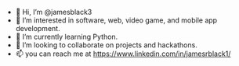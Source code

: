 - 👋 Hi, I’m @jamesblack3
- 👀 I’m interested in software, web, video game, and mobile app development.
- 🌱 I’m currently learning Python.
- 💞️ I’m looking to collaborate on projects and hackathons.
- 📫 you can reach me at https://www.linkedin.com/in/jamesrblack1/

<!---
jamesblack3/jamesblack3 is a ✨ special ✨ repository because its `README.md` (this file) appears on your GitHub profile.
You can click the Preview link to take a look at your changes.
--->
